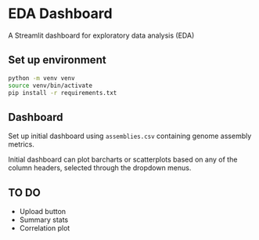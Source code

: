 # EDA Dashboard
A Streamlit dashboard for exploratory data analysis (EDA)

## Set up environment
```bash
python -m venv venv
source venv/bin/activate
pip install -r requirements.txt
```

## Dashboard
Set up initial dashboard using `assemblies.csv` containing genome assembly metrics.

Initial dashboard can plot barcharts or scatterplots based on any of the column headers, selected through the dropdown menus.


## TO DO
- Upload button
- Summary stats
- Correlation plot
